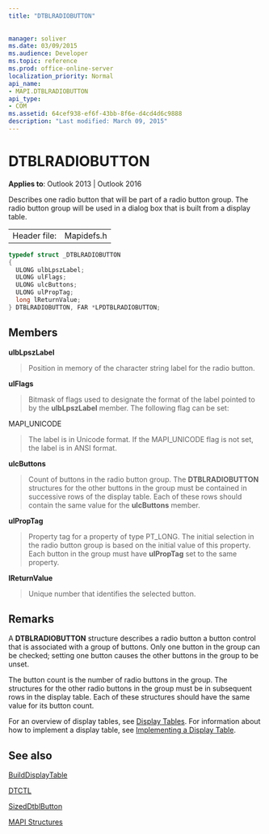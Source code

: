 ```yaml
---
title: "DTBLRADIOBUTTON"
 
 
manager: soliver
ms.date: 03/09/2015
ms.audience: Developer
ms.topic: reference
ms.prod: office-online-server
localization_priority: Normal
api_name:
- MAPI.DTBLRADIOBUTTON
api_type:
- COM
ms.assetid: 64cef938-ef6f-43bb-8f6e-d4cd4d6c9888
description: "Last modified: March 09, 2015"
---
```


# DTBLRADIOBUTTON

  
  
**Applies to**: Outlook 2013 | Outlook 2016 
  
Describes one radio button that will be part of a radio button group. The radio button group will be used in a dialog box that is built from a display table.
  
|||
|:-----|:-----|
|Header file:  <br/> |Mapidefs.h  <br/> |
   
```cpp
typedef struct _DTBLRADIOBUTTON
{
  ULONG ulbLpszLabel;
  ULONG ulFlags;
  ULONG ulcButtons;
  ULONG ulPropTag;
  long lReturnValue;
} DTBLRADIOBUTTON, FAR *LPDTBLRADIOBUTTON;

```

## Members

 **ulbLpszLabel**
  
> Position in memory of the character string label for the radio button.
    
 **ulFlags**
  
> Bitmask of flags used to designate the format of the label pointed to by the **ulbLpszLabel** member. The following flag can be set: 
    
MAPI_UNICODE 
  
> The label is in Unicode format. If the MAPI_UNICODE flag is not set, the label is in ANSI format.
    
 **ulcButtons**
  
> Count of buttons in the radio button group. The **DTBLRADIOBUTTON** structures for the other buttons in the group must be contained in successive rows of the display table. Each of these rows should contain the same value for the **ulcButtons** member. 
    
 **ulPropTag**
  
> Property tag for a property of type PT_LONG. The initial selection in the radio button group is based on the initial value of this property. Each button in the group must have **ulPropTag** set to the same property. 
    
 **lReturnValue**
  
> Unique number that identifies the selected button.
    
## Remarks

A **DTBLRADIOBUTTON** structure describes a radio button a button control that is associated with a group of buttons. Only one button in the group can be checked; setting one button causes the other buttons in the group to be unset. 
  
The button count is the number of radio buttons in the group. The structures for the other radio buttons in the group must be in subsequent rows in the display table. Each of these structures should have the same value for its button count.
  
For an overview of display tables, see [Display Tables](display-tables.md). For information about how to implement a display table, see [Implementing a Display Table](display-table-implementation.md).
  
## See also



[BuildDisplayTable](builddisplaytable.md)
  
[DTCTL](dtctl.md)
  
[SizedDtblButton](sizeddtblbutton.md)


[MAPI Structures](mapi-structures.md)

